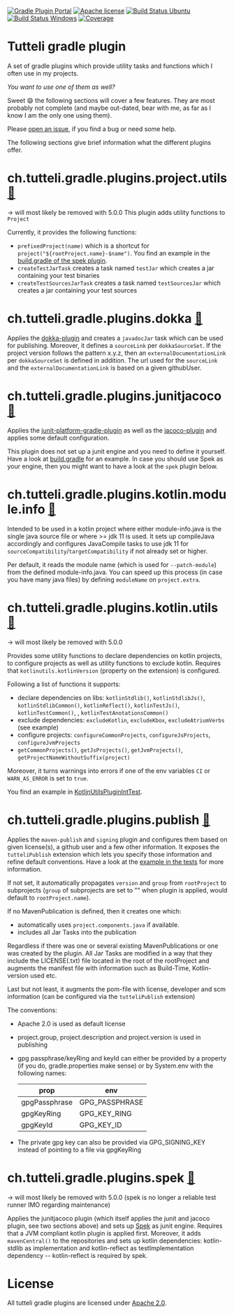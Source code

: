 [![Gradle Plugin Portal](https://img.shields.io/badge/gradle%20plugin-v4.10.2-blue.svg)](https://plugins.gradle.org/u/robstoll)
[![Apache license](https://img.shields.io/badge/license-Apache%202.0-brightgreen.svg)](http://opensource.org/licenses/Apache2.0)
[![Build Status Ubuntu](https://github.com/robstoll/tutteli-gradle-plugins/workflows/Ubuntu/badge.svg?event=push)](https://github.com/robstoll/tutteli-gradle-plugins/actions?query=workflow%3AUbuntu+branch%3Amain)
[![Build Status Windows](https://github.com/robstoll/tutteli-gradle-plugins/workflows/Windows/badge.svg?event=push)](https://github.com/robstoll/tutteli-gradle-plugins/actions?query=workflow%3AWindows+branch%3Amain)
[![Coverage](https://codecov.io/gh/robstoll/tutteli-gradle-plugins/branch/main/graph/badge.svg)](https://codecov.io/github/robstoll/tutteli-gradle-plugins/branch/main)

# Tutteli gradle plugin
A set of gradle plugins which provide utility tasks and functions which I often use in my projects.

*You want to use one of them as well?*

Sweet :smile: the following sections will cover a few features.
They are most probably not complete
(and maybe out-dated, bear with me, as far as I know I am the only one using them).

Please [open an issue](https://github.com/robstoll/tutteli-gradle-plugins/issues/new),
if you find a bug or need some help.

The following sections give brief information what the different plugins offer.

# ch.tutteli.gradle.plugins.project.utils [🔗](https://plugins.gradle.org/plugin/ch.tutteli.gradle.plugins.project.utils/4.10.2)
-> will most likely be removed with 5.0.0
This plugin adds utility functions to `Project` 

Currently, it provides the following functions:
- `prefixedProject(name)` which is a shortcut for `project("${rootProject.name}-$name")`.
   You find an example in the [build.gradle of the spek plugin](https://github.com/robstoll/tutteli-gradle-plugins/tree/v4.10.2/tutteli-gradle-spek/build.gradle#L20).
- `createTestJarTask` creates a task named `testJar` which creates a jar containing your test binaries
- `createTestSourcesJarTask` creates a task named `testSourcesJar` which creates a jar containing your test sources

# ch.tutteli.gradle.plugins.dokka [🔗](https://plugins.gradle.org/plugin/ch.tutteli.dokka/4.10.2)

Applies the [dokka-plugin](https://github.com/Kotlin/dokka) and creates a `javadocJar` task which can be used for publishing.
Moreover, it defines a `sourceLink` per `dokkaSourceSet`. 
If the project version follows the pattern x.y.z, then an `externalDocumentationLink` per `dokkaSourceSet` is defined in addition.
The url used for the `sourceLink` and the `externalDocumentationLink` is based on a given githubUser.

# ch.tutteli.gradle.plugins.junitjacoco [🔗](https://plugins.gradle.org/plugin/ch.tutteli.junitjacoco/4.10.2)
Applies the [junit-platform-gradle-plugin](https://junit.org/junit5/docs/current/user-guide/#running-tests-build-gradle)
as well as the [jacoco-plugin](https://docs.gradle.org/current/userguide/jacoco_plugin.html)
and applies some default configuration.

This plugin does not set up a junit engine and you need to define it yourself. 
Have a look at [build.gradle](https://github.com/robstoll/tutteli-gradle-plugins/tree/v4.10.2/build.gradle#L61)
for an example.
In case you should use Spek as your engine, then you might want to have a look at the `spek` plugin below.

# ch.tutteli.gradle.plugins.kotlin.module.info [🔗](https://plugins.gradle.org/plugin/ch.tutteli.gradle.plugins.kotlin.module.info/4.10.2)

Intended to be used in a kotlin project where either module-info.java is the single java source file or where >= jdk 11 is used.
It sets up compileJava accordingly and configures JavaCompile tasks to use jdk 11 for `sourceCompatibility`/`targetCompatibility` if not already set or higher. 

Per default, it reads the module name (which is used for `--patch-module`) from the defined module-info.java. 
You can speed up this process (in case you have many java files) by defining `moduleName` on `project.extra`.

# ch.tutteli.gradle.plugins.kotlin.utils [🔗](https://plugins.gradle.org/plugin/ch.tutteli.gradle.plugins.kotlin.utils/4.10.2)
-> will most likely be removed with 5.0.0

Provides some utility functions to declare dependencies on kotlin projects, to configure projects as well as utility functions to exclude kotlin.
Requires that `kotlinutils.kotlinVersion` (property on the extension) is configured.

Following a list of functions it supports:
- declare dependencies on libs: `kotlinStdlib()`, `kotlinStdlibJs()`, `kotlinStdlibCommon()`, `kotlinReflect()`, `kotlinTestJs()`, `kotlinTestCommon()`, , `kotlinTestAnotationsCommon()`  
- exclude dependencies: `excludeKotlin`, `excludeKbox`, `excludeAtriumVerbs` (see example)
- configure projects: `configureCommonProjects`, `configureJsProjects`, `configureJvmProjects`
- `getCommonProjects()`, `getJsProjects()`, `getJvmProjects()`, `getProjectNameWithoutSuffix(project)`   

Moreover, it turns warnings into errors if one of the env variables `CI` or `WARN_AS_ERROR` is set to `true`.

You find an example in [KotlinUtilsPluginIntTest](https://github.com/robstoll/tutteli-gradle-plugins/tree/main/tutteli-gradle-kotlin-utils/src/test/groovy/ch/tutteli/gradle/kotlin/KotlinUtilsPluginIntTest.groovy#L45).

# ch.tutteli.gradle.plugins.publish [🔗](https://plugins.gradle.org/plugin/ch.tutteli.gradle.plugins.publish/4.10.2)

Applies the `maven-publish` and `signing` plugin and 
configures them based on given license(s), a github user and a few other information.
It exposes the `tutteliPublish` extension which lets you specify those information and refine default conventions.
Have a look at the [example in the tests](https://github.com/robstoll/tutteli-gradle-plugins/tree/main/tutteli-gradle-publish/src/test/groovy/ch/tutteli/gradle/publish/PublishPluginIntTest.groovy#L41)
for more information.

If not set, it automatically propagates `version` and `group` from `rootProject` to subprojects 
(`group` of subprojects are set to "" when plugin is applied, would default to `rootProject.name`).

If no MavenPublication is defined, then it creates one which:
- automatically uses `project.components.java` if available.
- includes all Jar Tasks into the publication

Regardless if there was one or several existing MavenPublications or one was created by the plugin.
All Jar Tasks are modified in a way that they include the LICENSE(.txt) file located in the root of the rootProject
and augments the manifest file with information such as Build-Time, Kotlin-version used etc.

Last but not least, it augments the pom-file with license, developer and scm information (can be configured via the `tutteliPublish` extension)

The conventions:
- Apache 2.0 is used as default license
- project.group, project.description and project.version is used in publishing
- gpg passphrase/keyRing and keyId can either be provided by a property (if you do, gradle.properties make sense) or by System.env with the following names:

    |       prop      |         env        |
    |-----------------|--------------------|
    | gpgPassphrase   | GPG_PASSPHRASE     |
    | gpgKeyRing      | GPG_KEY_RING       | 
    | gpgKeyId        | GPG_KEY_ID         | 
- The private gpg key can also be provided via GPG_SIGNING_KEY instead of pointing to a file via gpgKeyRing    

# ch.tutteli.gradle.plugins.spek [🔗](https://plugins.gradle.org/plugin/ch.tutteli.spek/4.10.2)
-> will most likely be removed with 5.0.0 (spek is no longer a reliable test runner IMO regarding maintenance)

Applies the junitjacoco plugin (which itself applies the junit and jacoco plugin, see two sections above) 
and sets up [Spek](http://spekframework.org/) as junit engine.
Requires that a JVM compliant kotlin plugin is applied first.
Moreover, it adds `mavenCentral()` to the repositories and sets up kotlin dependencies:
kotlin-stdlib as implementation and kotlin-reflect as testImplementation dependency -- kotlin-reflect is required by spek.

# License
All tutteli gradle plugins are licensed under [Apache 2.0](http://opensource.org/licenses/Apache2.0).

